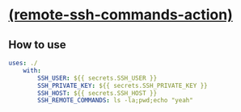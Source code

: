 # [(remote-ssh-commands-action)](https://github.com/Sithi5/remote-ssh-commands-action)

## How to use

```yml
uses: ./
    with:
        SSH_USER: ${{ secrets.SSH_USER }}
        SSH_PRIVATE_KEY: ${{ secrets.SSH_PRIVATE_KEY }}
        SSH_HOST: ${{ secrets.SSH_HOST }}
        SSH_REMOTE_COMMANDS: ls -la;pwd;echo "yeah"
```
